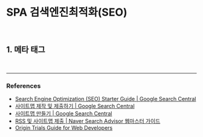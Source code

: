 # SPA 검색엔진최적화(SEO)

<br>

## 1. 메타 태그



<br>

---

### References

- [Search Engine Optimization (SEO) Starter Guide | Google Search Central](https://developers.google.com/search/docs/beginner/seo-starter-guide)
- [사이트맵 제작 및 제출하기 | Google Search Central](https://developers.google.com/search/docs/advanced/sitemaps/build-sitemap)
- [사이트맵 만들기 | Google Search Central](https://developers.google.com/search/docs/advanced/sitemaps/build-sitemap#createsitemap)
- [RSS 및 사이트맵 제출 | Naver Search Advisor 웹마스터 가이드](https://searchadvisor.naver.com/guide/request-feed)
- [Origin Trials Guide for Web Developers](http://googlechrome.github.io/OriginTrials/developer-guide.html)
